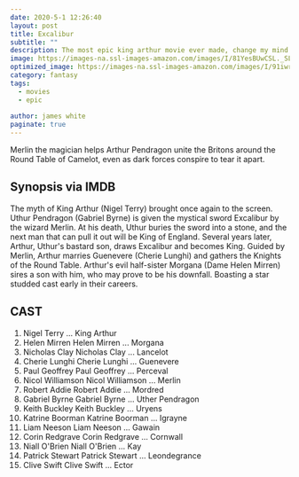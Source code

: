 ```yaml
---
date: 2020-5-1 12:26:40
layout: post
title: Excalibur
subtitle: ""
description: The most epic king arthur movie ever made, change my mind..
image: https://images-na.ssl-images-amazon.com/images/I/81YesBUwCSL._SL1500_.jpg
optimized_image: https://images-na.ssl-images-amazon.com/images/I/91iwrW72D1L._AC_SL1500_.jpg
category: fantasy
tags:
  - movies
  - epic
 
author: james white
paginate: true
---
```




<!--page-->

Merlin the magician helps Arthur Pendragon unite the Britons around the Round Table of Camelot, even as dark forces conspire to tear it apart. 

## Synopsis via IMDB

The myth of King Arthur (Nigel Terry) brought once again to the screen. Uthur Pendragon (Gabriel Byrne) is given the mystical sword Excalibur by the wizard Merlin. At his death, Uthur buries the sword into a stone, and the next man that can pull it out will be King of England. Several years later, Arthur, Uthur's bastard son, draws Excalibur and becomes King. Guided by Merlin, Arthur marries Guenevere (Cherie Lunghi) and gathers the Knights of the Round Table. Arthur's evil half-sister Morgana (Dame Helen Mirren) sires a son with him, who may prove to be his downfall. 
Boasting a star studded cast early in their careers.
## CAST

1. Nigel Terry 	                       ... 	King Arthur
2. Helen Mirren 	Helen Mirren 	       ... 	Morgana
3. Nicholas Clay 	Nicholas Clay 	     ... 	Lancelot
4. Cherie Lunghi 	Cherie Lunghi 	     ... 	Guenevere
5. Paul Geoffrey 	Paul Geoffrey 	     ... 	Perceval
6. Nicol Williamson 	Nicol Williamson ... 	Merlin
7. Robert Addie 	Robert Addie 	       ... 	Mordred
8. Gabriel Byrne 	Gabriel Byrne 	     ... 	Uther Pendragon
9. Keith Buckley 	Keith Buckley 	     ... 	Uryens
10. Katrine Boorman 	Katrine Boorman  ... 	Igrayne
11. Liam Neeson 	Liam Neeson 	       ... 	Gawain
12. Corin Redgrave 	Corin Redgrave 	   ... 	Cornwall
13. Niall O'Brien 	Niall O'Brien 	   ... 	Kay
14. Patrick Stewart 	Patrick Stewart  ... 	Leondegrance
15. Clive Swift 	Clive Swift 	       ... 	Ector












